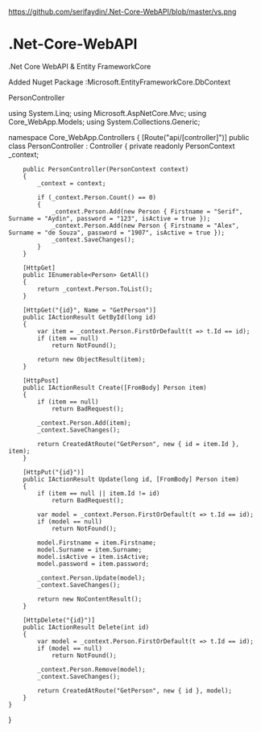 https://github.com/serifaydin/.Net-Core-WebAPI/blob/master/vs.png

# .Net-Core-WebAPI

.Net Core WebAPI & Entity FrameworkCore

Added Nuget Package :Microsoft.EntityFrameworkCore.DbContext

PersonController

using System.Linq;
using Microsoft.AspNetCore.Mvc;
using Core_WebApp.Models;
using System.Collections.Generic;

namespace Core_WebApp.Controllers
{
    [Route("api/[controller]")]
    public class PersonController : Controller
    {
        private readonly PersonContext _context;

        public PersonController(PersonContext context)
        {
            _context = context;

            if (_context.Person.Count() == 0)
            {
                _context.Person.Add(new Person { Firstname = "Serif", Surname = "Aydin", password = "123", isActive = true });
                _context.Person.Add(new Person { Firstname = "Alex", Surname = "de Souza", password = "1907", isActive = true });
                _context.SaveChanges();
            }
        }

        [HttpGet]
        public IEnumerable<Person> GetAll()
        {
            return _context.Person.ToList();
        }

        [HttpGet("{id}", Name = "GetPerson")]
        public IActionResult GetById(long id)
        {
            var item = _context.Person.FirstOrDefault(t => t.Id == id);
            if (item == null)
                return NotFound();

            return new ObjectResult(item);
        }

        [HttpPost]
        public IActionResult Create([FromBody] Person item)
        {
            if (item == null)
                return BadRequest();

            _context.Person.Add(item);
            _context.SaveChanges();

            return CreatedAtRoute("GetPerson", new { id = item.Id }, item);
        }

        [HttpPut("{id}")]
        public IActionResult Update(long id, [FromBody] Person item)
        {
            if (item == null || item.Id != id)
                return BadRequest();

            var model = _context.Person.FirstOrDefault(t => t.Id == id);
            if (model == null)
                return NotFound();

            model.Firstname = item.Firstname;
            model.Surname = item.Surname;
            model.isActive = item.isActive;
            model.password = item.password;

            _context.Person.Update(model);
            _context.SaveChanges();

            return new NoContentResult();
        }

        [HttpDelete("{id}")]
        public IActionResult Delete(int id)
        {
            var model = _context.Person.FirstOrDefault(t => t.Id == id);
            if (model == null)
                return NotFound();

            _context.Person.Remove(model);
            _context.SaveChanges();

            return CreatedAtRoute("GetPerson", new { id }, model);
        }
    }
}